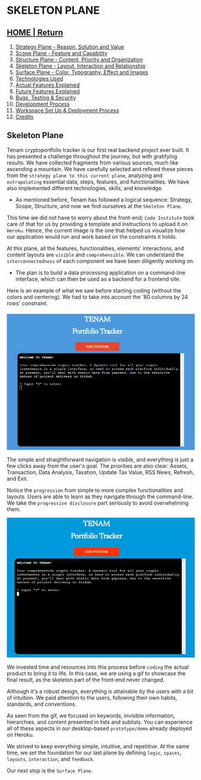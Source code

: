 # SKELETON PLANE

## [HOME | Return](https://github.com/plexoio/tenam/blob/main/README.md)

1. [Strategy Plane - Reason, Solution and Value](https://github.com/plexoio/tenam/blob/main/documentation/assets/readme/strategy.md)
2. [Scope Plane - Feature and Capability](https://github.com/plexoio/tenam/blob/main/documentation/assets/readme/scope.md)
3. [Structure Plane - Content, Priority and Organization](https://github.com/plexoio/tenam/blob/main/documentation/assets/readme/structure.md)
4. [Skeleton Plane - Layout, Interaction and Relationship](https://github.com/plexoio/tenam/blob/main/documentation/assets/readme/skeleton.md)
5. [Surface Plane - Color, Typography, Effect and Images](https://github.com/plexoio/tenam/blob/main/documentation/assets/readme/surface.md)
6. [Technologies Used](https://github.com/plexoio/tenam/blob/main/documentation/assets/readme/technologies.md)
7. [Actual Features Explained](https://github.com/plexoio/tenam/blob/main/documentation/assets/readme/actual_features.md)
8. [Future Features Explained](https://github.com/plexoio/tenam/blob/main/documentation/assets/readme/future_features.md)
9. [Bugs, Testing & Security](https://github.com/plexoio/tenam/blob/main/documentation/assets/readme/bugs_testing.md)
10. [Development Process](https://github.com/plexoio/tenam/blob/main/documentation/assets/readme/development.md)
11. [Workspace Set Up & Deployment Process](https://github.com/plexoio/tenam/blob/main/documentation/assets/readme/deployment.md)
12. [Credits](https://github.com/plexoio/tenam/blob/main/documentation/assets/readme/credits.md)

## Skeleton Plane

Tenam cryptoportfolio tracker is our first real backend project ever built. It has presented a challenge throughout the journey, but with gratifying results. We have collected fragments from various sources, much like ascending a mountain. We have carefully selected and refined these pieces from the `strategy plane to this current plane`, analyzing and `extrapolating` essential data, steps, features, and functionalities. We have also implemented different technologies, skills, and knowledge.

- As mentioned before, Tenam has followed a logical sequence: Strategy, Scope, Structure, and now we find ourselves at the `Skeleton Plane`.

This time we did not have to worry about the front-end; `Code Institute` took care of that for us by providing a template and instructions to upload it on `Heroku`. Hence, the current image is the one that helped us visualize how our application would run and work based on the constraints it holds.

At this plane, all the features, functionalities, elements' interactions, and content layouts are `visible` and `comprehensible`. We can understand the `interconnectedness` of each component we have been diligently working on.

- The plan is to build a data processing application on a command-line interface, which can then be used as a backend for a frontend site.

Here is an example of what we saw before starting coding (without the colors and centering). We had to take into account the '80 columns by 24 rows' constraint.

![Skeleton image](https://github.com/plexoio/tenam/blob/main/documentation/assets/img/skeleton.png)

The simple and straightforward navigation is visible, and everything is just a few clicks away from the user's goal. The priorities are also clear: Assets, Transaction, Data Analysis, Taxation, Update Tax Value, RSS News, Refresh, and Exit.

Notice the `progression` from simple to more complex functionalities and layouts. Users are able to learn as they navigate through the command-line. We take the `progressive disclosure` part seriously to avoid overwhelming them.

![Skeleton image](https://github.com/plexoio/tenam/blob/main/documentation/assets/img/skeleton.gif)

We invested time and resources into this process before `coding` the actual product to bring it to life. In this case, we are using a gif to showcase the final result, as the skeleton part of the front-end never changed.

Although it's a robust design, everything is attainable by the users with a bit of intuition. We paid attention to the users, following their own habits, standards, and conventions.

As seen from the gif, we focused on keywords, invisible information, hierarchies, and content presented in lists and sublists. You can experience all of these aspects in our desktop-based `prototype/demo` already deployed on Heroku.

We strived to keep everything simple, intuitive, and repetitive. At the same time, we set the foundation for our last plane by defining `logic`, `spaces`, `layouts`, `interaction`, and `feedback`.

Our next stop is the `Surface Plane`.